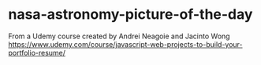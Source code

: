 # nasa-astronomy-picture-of-the-day

From a Udemy course created by Andrei Neagoie and Jacinto Wong
https://www.udemy.com/course/javascript-web-projects-to-build-your-portfolio-resume/

